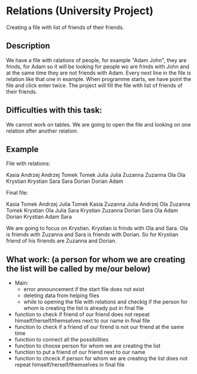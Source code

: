 # Relations (University Project)
Creating a file with list of friends of their friends.

##  Description
We have a file with ralations of people, for example "Adam John", they are frinds, for Adam so it will be looking for people wo are frinds with John and at the same time they are not friends with Adam. Every next line in the file is relation like that one in example. When programme starts, we have point the file and click enter twice. The project will fill the file with list of friends of their friends.

## Difficulties with this task:
We cannot work on tables. We are going to open the file and looking on one relation after another relation. 

## Example
File with relations:

Kasia Andrzej
Andrzej Tomek
Tomek Julia
Julia Zuzanna
Zuzanna Ola
Ola Krystian
Krystian Sara
Sara Dorian
Dorian Adam

Final file:

Kasia Tomek
Andrzej Julia
Tomek Kasia Zuzanna
Julia Andrzej Ola
Zuzanna Tomek Krystian
Ola Julia Sara
Krystian Zuzanna Dorian
Sara Ola Adam
Dorian Krystian
Adam Sara

We are going to focus on Krystian. Krystian is frinds with Ola and Sara. Ola is friends with Zuzanna and Sara is friends with Dorian. So for Krystian friend of his firiends are Zuzanna and Dorian.

## What work: (a person for whom we are creating the list will be called by me/our below)
* Main: 
  * error announcement if the start file does not exist
  * deleting data from helping files 
  * while to opening the file with relations and checkig if the person for whom is creating the list is already put in final file
* function to check if friend of our friend does not repeat himself/herself/themselves next to our name in final file
* function to check if a friend of our firend is not our friend at the same time
* function to connect all the possibilities
* function to choose person for whom we are creating the list
* function to put a friend of our friend next to our name
* function to chceck if person for whom we are creating the list does not repeat himself/herself/themselves in final file
